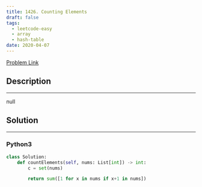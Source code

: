 ```yaml
---
title: 1426. Counting Elements
draft: false
tags: 
  - leetcode-easy
  - array
  - hash-table
date: 2020-04-07
---
```


[Problem Link](https://leetcode.com/problems/counting-elements/)

## Description

---
null

## Solution

---
### Python3
``` py title='counting-elements'
class Solution:
    def countElements(self, nums: List[int]) -> int:
        c = set(nums)

        return sum([1 for x in nums if x+1 in nums])
```


